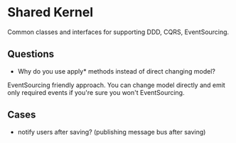 # Shared Kernel

Common classes and interfaces for supporting DDD, CQRS, EventSourcing. 

## Questions

* Why do you use apply* methods instead of direct changing model?

EventSourcing friendly approach. You can change model directly and emit only required events if you're sure you won't 
EventSourcing.

## Cases

* notify users after saving? (publishing message bus after saving)
